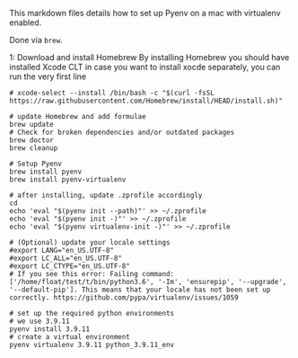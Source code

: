 This markdown files details how to set up Pyenv on a mac with virtualenv enabled. 

Done via `brew`.

1: Download and install Homebrew
By installing Homebrew you should have installed Xcode CLT
in case you want to install xocde separately, you can run the very first line
```
# xcode-select --install /bin/bash -c "$(curl -fsSL https://raw.githubusercontent.com/Homebrew/install/HEAD/install.sh)"

# update Homebrew and add formulae
brew update
# Check for broken dependencies and/or outdated packages
brew doctor
brew cleanup

# Setup Pyenv 
brew install pyenv
brew install pyenv-virtualenv

# after installing, update .zprofile accordingly
cd
echo 'eval "$(pyenv init --path)"' >> ~/.zprofile
echo 'eval "$(pyenv init -)"' >> ~/.zprofile
echo 'eval "$(pyenv virtualenv-init -)"' >> ~/.zprofile

# (Optional) update your locale settings
#export LANG="en_US.UTF-8"
#export LC_ALL="en_US.UTF-8"
#export LC_CTYPE="en_US.UTF-8"
# If you see this error: Failing command: ['/home/float/test/t/bin/python3.6', '-Im', 'ensurepip', '--upgrade', '--default-pip']. This means that your locale has not been set up correctly. https://github.com/pypa/virtualenv/issues/1059

# set up the required python environments
# we use 3.9.11
pyenv install 3.9.11
# create a virtual environment 
pyenv virtualenv 3.9.11 python_3.9.11_env
```